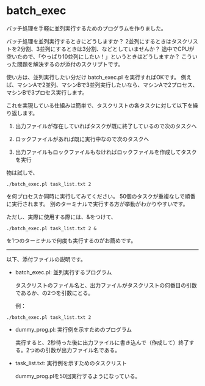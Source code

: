 # batch_exec
バッチ処理を手軽に並列実行するためのプログラムを作りました。

バッチ処理を並列実行するときにどうしますか？
2並列にするときはタスクリストを2分割、3並列にするときは3分割、などとしていませんか？
途中でCPUが空いたので、「やっぱり10並列にしたい！」というときはどうしますか？
こういった問題を解決するのが添付のスクリプトです。

使い方は、並列実行したい分だけ batch_exec.pl を実行すればOKです。
例えば、マシンAで2並列、マシンBで3並列実行したいなら、マシンAで2プロセス、マシンBで3プロセス実行します。

これを実現している仕組みは簡単で、タスクリストの各タスクに対して以下を繰り返します。

1. 出力ファイルが存在していればタスクが既に終了しているので次のタスクへ

2. ロックファイルがあれば既に実行中なので次のタスクへ

3. 出力ファイルもロックファイルもなければロックファイルを作成してタスクを実行

物は試しで、
```
./batch_exec.pl task_list.txt 2
```
を何プロセスか同時に実行してみてください。
50個のタスクが重複なしで順番に実行されます。
別のターミナルで実行する方が挙動がわかりやすいです。

ただし、実際に使用する際には、&をつけて、
```
./batch_exec.pl task_list.txt 2 &
```
を1つのターミナルで何度も実行するのがお薦めです。

*****

以下、添付ファイルの説明です。

* batch_exec.pl: 並列実行するプログラム

  タスクリストのファイル名と、出力ファイルがタスクリストの何番目の引数であるか、の2つを引数にとる。
 
  例：
```
./batch_exec.pl task_list.txt 2
```
* dummy_prog.pl: 実行例を示すためのプログラム

  実行すると、2秒待った後に出力ファイルに書き込んで（作成して）終了する。2つめの引数が出力ファイル名である。

* task_list.txt: 実行例を示すためのタスクリスト

  dummy_prog.plを50回実行するようになっている。

